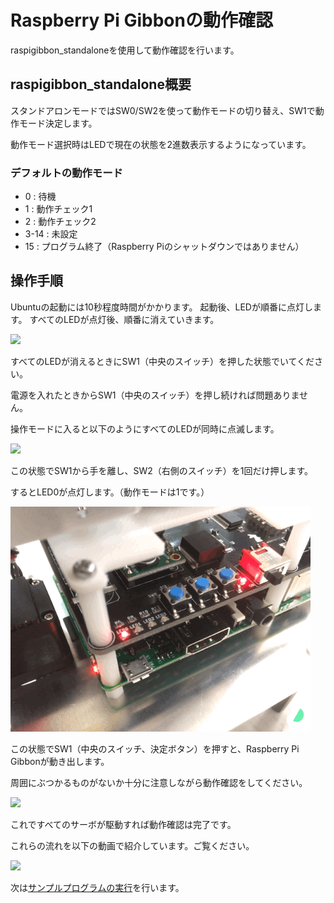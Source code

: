 # Raspberry Pi Gibbonの動作確認

raspigibbon_standaloneを使用して動作確認を行います。

## raspigibbon_standalone概要

スタンドアロンモードではSW0/SW2を使って動作モードの切り替え、SW1で動作モード決定します。

動作モード選択時はLEDで現在の状態を2進数表示するようになっています。

### デフォルトの動作モード

* 0 : 待機
* 1 : 動作チェック1
* 2 : 動作チェック2
* 3-14 : 未設定
* 15 : プログラム終了（Raspberry Piのシャットダウンではありません）

## 操作手順
Ubuntuの起動には10秒程度時間がかかります。
起動後、LEDが順番に点灯します。
すべてのLEDが点灯後、順番に消えていきます。

![](./images/boot.gif)

すべてのLEDが消えるときにSW1（中央のスイッチ）を押した状態でいてください。

電源を入れたときからSW1（中央のスイッチ）を押し続ければ問題ありません。

操作モードに入ると以下のようにすべてのLEDが同時に点滅します。

![](./images/standby.gif)

この状態でSW1から手を離し、SW2（右側のスイッチ）を1回だけ押します。

するとLED0が点灯します。（動作モードは1です。）

![](./images/raspigibbon-led/1.png)

この状態でSW1（中央のスイッチ、決定ボタン）を押すと、Raspberry Pi Gibbonが動き出します。

周囲にぶつかるものがないか十分に注意しながら動作確認をしてください。

![](./images/wakeup.gif)

これですべてのサーボが駆動すれば動作確認は完了です。

これらの流れを以下の動画で紹介しています。ご覧ください。

[![](http://img.youtube.com/vi/Mjsz_MIMm64/0.jpg)](https://www.youtube.com/watch?v=Mjsz_MIMm64)

次は[サンプルプログラムの実行](tutorial-run-sample.html)を行います。
